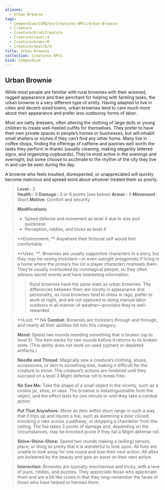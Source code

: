 ```yaml
---
aliases:
  - Urban Brownie
tags:
  - Compendium/CSRD/en/Creatures-NPCs/Urban-Brownie
  - Creature
  - Creature/Kind/Creature
  - Creature/Level/3
  - Creature/Armor/0
  - Creature/Health/9
title: Urban Brownie
collection: Creatures-NPCs
kind: Compendium
---
```

## Urban Brownie
While most people are familiar with rural brownies with their wizened, ragged appearance and their penchant for helping with farming tasks, the urban brownie is a very different type of entity. Having adapted to live in cities and decent-sized towns, urban brownies tend to care much more about their appearance and prefer less outdoorsy forms of labor. 

Most are natty dressers, often altering the clothing of large dolls or young children to create well-heeled outfits for themselves. They prefer to have their own private spaces in people’s homes or businesses, but will inhabit small shelters or niches if they can’t find any other home. Many live in coffee shops, finding the offerings of caffeine and pastries well worth the tasks they perform in thanks (usually cleaning, making elegantly lettered signs, and organizing cupboards). They’re most active in the evenings and overnight, but some choose to acclimate to the rhythm of the city they live in and can be seen during the day. 

A brownie who feels insulted, disrespected, or unappreciated will quickly become malicious and spread word about whoever treated them so poorly.

 
> **Level :** 3  
> **Health :** 9 
> **Damage :** 3 or 6 points (see below) 
> **Armor :** 0 
> **Movement :** Short
> **Motive:**  Comfort and security 

> **Modifications**  
>- Speed defense and movement as level 4 due to size and quickness
>- Perception, riddles, and tricks as level 4 

  
> **Environment: ** Anywhere their fictional self would feel comfortable 
 
> **Uses: **: Brownies are usually supportive characters in a story, but they may be vexing tricksters—or even outright antagonists if living in a home where the primary foe (or a player character) mistreats them. They’re usually overlooked by nonmagical people, so they often witness secret events and have interesting information.
> >Rural brownies have the same stats as urban brownies. The differences between them are mostly in appearance and personality, as rural brownies tend to dress in rags, prefer to work at night, and are not opposed to doing manual labor outdoors in all manner of weather—provided they’re well-rewarded.


> **Loot: ** NA
> **Combat:** 
>Brownies are tricksters through and through, and nearly all their abilities fall into this category. 
>
>**Mend:** Spend two rounds mending something that is broken (up to level 5). The item works for two rounds before it returns to its broken state. (This ability does not work on used cyphers or depleted artifacts.) 
>
>**Needle and Thread:** Magically sew a creature’s clothing, shoes, accessories, or skin to something else, making it difficult for the creature to move. The creature’s actions are hindered until they succeed on a level 3 Might defense roll to break free. 
>
>**No See Me:** Take the shape of a small object in the vicinity, such as a cookie jar, shoe, or vase. The brownie is indistinguishable from the object, and the effect lasts for one minute or until they take a combat action. 
>
>**Put That Anywhere:** Move an item within short range in such a way that it trips up and injures a foe, such as slamming a door closed, knocking a rake across a pathway, or dropping a chandelier from the ceiling. The foe takes 3 points of damage and, depending on the circumstances, may be knocked prone if they fail a Might defense roll. 
>
>**Shine-Shine-Shine:** Spend two rounds making a (willing) person, place, or thing so pretty that it is wonderful to look upon. All foes are unable to look away for one round and lose their next action. All allies are bolstered by the beauty and gain an asset on their next action.

>**Interaction:** 
>Brownies are typically mischievous and tricky, with a love of puns, riddles, and puzzles. They appreciate those who appreciate them and are a bit like crows in that they long-remember the faces of those who have helped or harmed them. 


